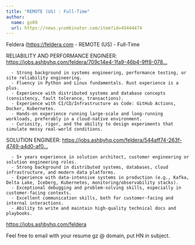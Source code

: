 ```yaml
---
title: "REMOTE (US) : Full-Time"
author:
  name: gz09
  url: https://news.ycombinator.com/item?id=45444474
---
```

Feldera (<a href="https:&#x2F;&#x2F;feldera.com" rel="nofollow">https:&#x2F;&#x2F;feldera.com</a> - REMOTE (US) - Full-Time

RELIABILITY AND PERFORMANCE ENGINEER: <a href="https:&#x2F;&#x2F;jobs.ashbyhq.com&#x2F;feldera&#x2F;709c14e4-1fa9-46b4-9ff8-0783e137ed78" rel="nofollow">https:&#x2F;&#x2F;jobs.ashbyhq.com&#x2F;feldera&#x2F;709c14e4-1fa9-46b4-9ff8-078...</a>

<pre><code>  - Strong background in systems engineering, performance testing, or site reliability engineering.
  - Fluency in Python and Linux fundamentals. Rust experience is a plus.
  - Experience with distributed systems and database concepts (consistency, fault tolerance, transactions).
  - Experience with CI&#x2F;CD&#x2F;Infrastructure as Code: GitHub Actions, Docker, Kubernetes.
  - Hands-on experience running large-scale and long-running workloads, preferably in a cloud-native environment.
  - Curiosity, rigor, and the ability to design experiments that simulate messy real-world conditions.
</code></pre>
SOLUTION ENGINEER: <a href="https:&#x2F;&#x2F;jobs.ashbyhq.com&#x2F;feldera&#x2F;544aff74-263f-4749-a4d0-af07d75cd404" rel="nofollow">https:&#x2F;&#x2F;jobs.ashbyhq.com&#x2F;feldera&#x2F;544aff74-263f-4749-a4d0-af0...</a>

<pre><code>  - 5+ years experience in solution architect, customer engineering or solution engineering roles.
  - Strong background in distributed systems, databases, cloud infrastructure, and modern data platforms.
  - Experience with data-intensive systems in production (e.g., Kafka, Delta Lake, Iceberg, Kubernetes, monitoring&#x2F;observability stacks).
  - Exceptional debugging and problem-solving skills, especially in customer-facing contexts.
  - Excellent communication skills, both for customer-facing and internal interactions.
  - Ability to write and maintain high-quality technical docs and playbooks.
</code></pre>
<a href="https:&#x2F;&#x2F;jobs.ashbyhq.com&#x2F;feldera" rel="nofollow">https:&#x2F;&#x2F;jobs.ashbyhq.com&#x2F;feldera</a>

Feel free to email with your resume gz @ domain, put HN in subject.
<JobApplication />
